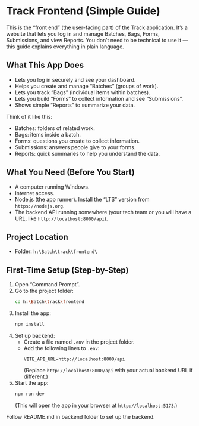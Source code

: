 # Track Frontend (Simple Guide)
This is the “front end” (the user-facing part) of the Track application. It’s a website that lets you log in and manage Batches, Bags, Forms, Submissions, and view Reports. You don’t need to be technical to use it — this guide explains everything in plain language.

## What This App Does
- Lets you log in securely and see your dashboard.
- Helps you create and manage “Batches” (groups of work).
- Lets you track “Bags” (individual items within batches).
- Lets you build “Forms” to collect information and see “Submissions”.
- Shows simple “Reports” to summarize your data.

Think of it like this:
- Batches: folders of related work.
- Bags: items inside a batch.
- Forms: questions you create to collect information.
- Submissions: answers people give to your forms.
- Reports: quick summaries to help you understand the data.

## What You Need (Before You Start)
- A computer running Windows.
- Internet access.
- Node.js (the app runner). Install the “LTS” version from `https://nodejs.org`.
- The backend API running somewhere (your tech team or you will have a URL, like `http://localhost:8000/api`).

## Project Location
- Folder: `h:\Batch\track\frontend\`

## First-Time Setup (Step-by-Step)
1. Open “Command Prompt”.
2. Go to the project folder:
   ```bash
   cd h:\Batch\track\frontend
3. Install the app:
   ```bash
   npm install
   ```
4. Set up backend:
   - Create a file named `.env` in the project folder.
   - Add the following lines to `.env`:
     ```
     VITE_API_URL=http://localhost:8000/api
     ```
     (Replace `http://localhost:8000/api` with your actual backend URL if different.)
5. Start the app:
   ```bash
   npm run dev
   ```
   (This will open the app in your browser at `http://localhost:5173`.)

Follow README.md in backend folder to set up the backend.



